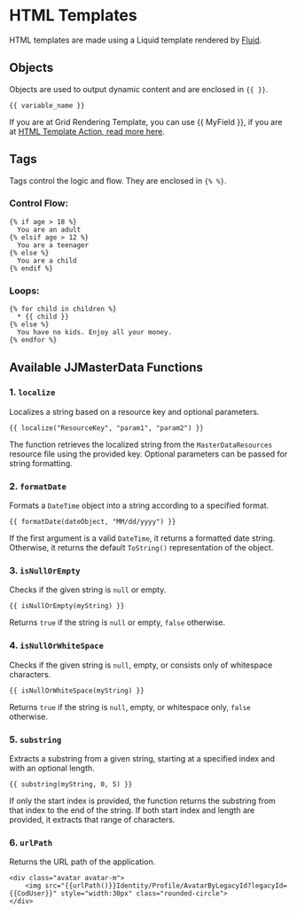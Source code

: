 # HTML Templates

HTML templates are made using a Liquid template rendered by [Fluid](https://github.com/sebastienros/fluid).

## Objects
Objects are used to output dynamic content and are enclosed in `{{ }}`.

```liquid
{{ variable_name }}
```
If you are at Grid Rendering Template, you can use {{ MyField }}, if you are at [HTML Template Action, read more here](actions/html_template_action.md).

## Tags
Tags control the logic and flow. They are enclosed in `{% %}`.

### Control Flow:
```liquid
{% if age > 18 %}
  You are an adult
{% elsif age > 12 %}
  You are a teenager
{% else %}
  You are a child
{% endif %}
```

### Loops:
```liquid
{% for child in children %}
  * {{ child }}
{% else %}
  You have no kids. Enjoy all your money.
{% endfor %}
```

## Available JJMasterData Functions

### 1. `localize`
Localizes a string based on a resource key and optional parameters.

```liquid
{{ localize("ResourceKey", "param1", "param2") }}
```
The function retrieves the localized string from the `MasterDataResources` resource file using the provided key. Optional parameters can be passed for string formatting.

### 2. `formatDate`
Formats a `DateTime` object into a string according to a specified format.

```liquid
{{ formatDate(dateObject, "MM/dd/yyyy") }}
```
If the first argument is a valid `DateTime`, it returns a formatted date string. Otherwise, it returns the default `ToString()` representation of the object.

### 3. `isNullOrEmpty`
Checks if the given string is `null` or empty.

```liquid
{{ isNullOrEmpty(myString) }}
```
Returns `true` if the string is `null` or empty, `false` otherwise.

### 4. `isNullOrWhiteSpace`
Checks if the given string is `null`, empty, or consists only of whitespace characters.

```liquid
{{ isNullOrWhiteSpace(myString) }}
```
Returns `true` if the string is `null`, empty, or whitespace only, `false` otherwise.

### 5. `substring`
Extracts a substring from a given string, starting at a specified index and with an optional length.

```liquid
{{ substring(myString, 0, 5) }} 
```
If only the start index is provided, the function returns the substring from that index to the end of the string. If both start index and length are provided, it extracts that range of characters.


### 6. `urlPath`
Returns the URL path of the application.

```liquid
<div class="avatar avatar-m">
    <img src="{{urlPath()}}Identity/Profile/AvatarByLegacyId?legacyId={{CodUser}}" style="width:30px" class="rounded-circle">
</div>
```